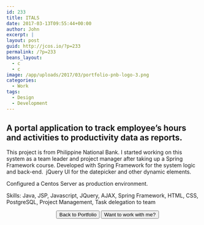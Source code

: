 ```yaml
---
id: 233
title: ITALS
date: 2017-03-13T09:55:44+00:00
author: John
excerpt: |
layout: post
guid: http://jcos.io/?p=233
permalink: /?p=233
beans_layout:
  - c
  - c
image: /app/uploads/2017/03/portfolio-pnb-logo-3.png
categories:
  - Work
tags:
  - Design
  - Development
---
```

## A portal application to track employee’s hours and activities to productivity data as reports.

This project is from Philippine National Bank. I started working on this system as a team leader and project manager after taking up a Spring Framework course. Developed with Spring Framework for the system logic and back-end.  jQuery UI for the datepicker and other dynamic elements.

Configured a Centos Server as production environment.

Skills: Java, JSP, Javascript, JQuery, AJAX, Spring Framework, HTML, CSS, PostgreSQL, Project Management, Task delegation to team

<div style="text-align: center;">
  <ul>
    <li style="display: inline;">
      <a href="http://jcos.io/work/"><button class="uk-button uk-button-primary">Back to Portfolio</button></a>
    </li>
    <li style="display: inline;">
      <a href="http://jcos.io/contact/"><button class="uk-button uk-button-primary">Want to work with me?</button></a>
    </li>
    <ul>
      </div>